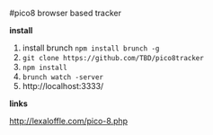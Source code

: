 #pico8 browser based tracker

**install**

1. install brunch `npm install brunch -g`
2. `git clone https://github.com/TBD/pico8tracker`
3. `npm install`
4. `brunch watch -server`
5. http://localhost:3333/


**links**

http://lexaloffle.com/pico-8.php
